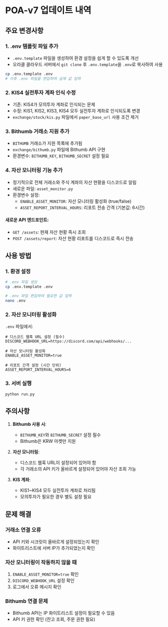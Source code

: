 # POA-v7 업데이트 내역

## 주요 변경사항

### 1. .env 템플릿 파일 추가
- `.env.template` 파일을 생성하여 환경 설정을 쉽게 할 수 있도록 개선
- 오라클 클라우드 서버에서 `git clone` 후 `.env.template`을 `.env`로 복사하여 사용
```bash
cp .env.template .env
# 이후 .env 파일을 편집하여 실제 값 입력
```

### 2. KIS4 실전투자 계좌 인식 수정
- 기존: KIS4가 모의투자 계좌로 인식되는 문제
- 수정: KIS1, KIS2, KIS3, KIS4 모두 실전투자 계좌로 인식되도록 변경
- `exchange/stock/kis.py` 파일에서 `paper_base_url` 사용 조건 제거

### 3. Bithumb 거래소 지원 추가
- `BITHUMB` 거래소가 지원 목록에 추가됨
- `exchange/bithumb.py` 파일에 Bithumb API 구현
- 환경변수: `BITHUMB_KEY`, `BITHUMB_SECRET` 설정 필요

### 4. 자산 모니터링 기능 추가
- 정기적으로 전체 거래소와 주식 계좌의 자산 현황을 디스코드로 알림
- 새로운 파일: `asset_monitor.py`
- 환경변수 설정:
  - `ENABLE_ASSET_MONITOR`: 자산 모니터링 활성화 (true/false)
  - `ASSET_REPORT_INTERVAL_HOURS`: 리포트 전송 간격 (기본값: 6시간)

#### 새로운 API 엔드포인트:
- `GET /assets`: 현재 자산 현황 즉시 조회
- `POST /assets/report`: 자산 현황 리포트를 디스코드로 즉시 전송

## 사용 방법

### 1. 환경 설정
```bash
# .env 파일 생성
cp .env.template .env

# .env 파일 편집하여 필요한 값 입력
nano .env
```

### 2. 자산 모니터링 활성화
`.env` 파일에서:
```
# 디스코드 웹훅 URL 설정 (필수)
DISCORD_WEBHOOK_URL=https://discord.com/api/webhooks/...

# 자산 모니터링 활성화
ENABLE_ASSET_MONITOR=true

# 리포트 간격 설정 (시간 단위)
ASSET_REPORT_INTERVAL_HOURS=6
```

### 3. 서버 실행
```bash
python run.py
```

## 주의사항

1. **Bithumb 사용 시**: 
   - `BITHUMB_KEY`와 `BITHUMB_SECRET` 설정 필수
   - Bithumb은 KRW 마켓만 지원

2. **자산 모니터링**:
   - 디스코드 웹훅 URL이 설정되어 있어야 함
   - 각 거래소의 API 키가 올바르게 설정되어 있어야 자산 조회 가능

3. **KIS 계좌**:
   - KIS1~KIS4 모두 실전투자 계좌로 처리됨
   - 모의투자가 필요한 경우 별도 설정 필요

## 문제 해결

### 거래소 연결 오류
- API 키와 시크릿이 올바르게 설정되었는지 확인
- 화이트리스트에 서버 IP가 추가되었는지 확인

### 자산 모니터링이 작동하지 않을 때
1. `ENABLE_ASSET_MONITOR=true` 확인
2. `DISCORD_WEBHOOK_URL` 설정 확인
3. 로그에서 오류 메시지 확인

### Bithumb 연결 문제
- Bithumb API는 IP 화이트리스트 설정이 필요할 수 있음
- API 키 권한 확인 (잔고 조회, 주문 권한 필요)
